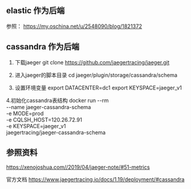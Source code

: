 ## elastic 作为后端

参照：
https://my.oschina.net/u/2548090/blog/1821372


## cassandra 作为后端

1. 下载jaeger
git clone https://github.com/jaegertracing/jaeger.git

2. 进入jaeger的脚本目录
cd jaeger/plugin/storage/cassandra/schema

3. 设置环境变量
export DATACENTER=dc1
export KEYSPACE=jaeger_v1

4.初始化cassandra表结构
docker run --rm \
  --name jaeger-cassandra-schema \
  -e MODE=prod \
  -e CQLSH_HOST=120.26.72.91 \
  -e KEYSPACE=jaeger_v1 \
  jaegertracing/jaeger-cassandra-schema



## 参照资料
https://xenojoshua.com//2019/04/jaeger-note/#51-metrics

官方文档
https://www.jaegertracing.io/docs/1.19/deployment/#cassandra
